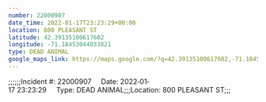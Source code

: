```yaml
---
number: 22000907
date_time: 2022-01-17T23:23:29+00:00
location: 800 PLEASANT ST
latitude: 42.39135100617602
longitude: -71.18453044033821
type: DEAD ANIMAL
google_maps_link: https://maps.google.com/?q=42.39135100617602,-71.18453044033821
---
```


;;;;;;Incident #: 22000907     Date: 2022‐01‐17 23:23:29     Type: DEAD ANIMAL;;;Location: 800 PLEASANT ST;;;
